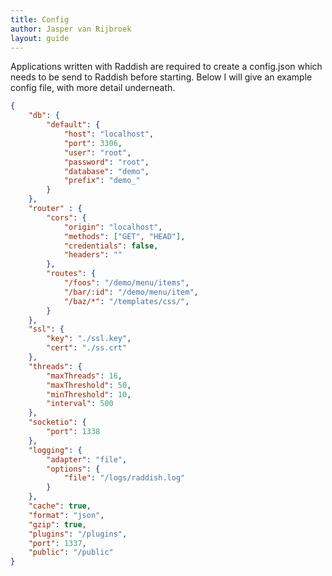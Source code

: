 ```yaml
---
title: Config
author: Jasper van Rijbroek
layout: guide
---
```


Applications written with Raddish are required to create a config.json which needs to be send to Raddish before starting.
Below I will give an example config file, with more detail underneath.

~~~ json
{
    "db": {
        "default": {
            "host": "localhost",
            "port": 3306,
            "user": "root",
            "password": "root",
            "database": "demo",
            "prefix": "demo_"
        }
    },
    "router" : {
        "cors": {
            "origin": "localhost",
            "methods": ["GET", "HEAD"],
            "credentials": false,
            "headers": ""
        },
        "routes": {
            "/foos": "/demo/menu/items",
            "/bar/:id": "/demo/menu/item",
            "/baz/*": "/templates/css/",
        }
    },
    "ssl": {
        "key": "./ssl.key",
        "cert": "./ss.crt"
    },
    "threads": {
        "maxThreads": 16,
        "maxThreshold": 50,
        "minThreshold": 10,
        "interval": 500
    },
    "socketio": {
        "port": 1338
    },
    "logging": {
        "adapter": "file",
        "options": {
            "file": "/logs/raddish.log"
        }
    },
    "cache": true,
    "format": "json",
    "gzip": true,
    "plugins": "/plugins",
    "port": 1337,
    "public": "/public"
}
~~~